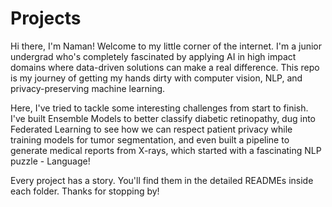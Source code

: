 # Projects
Hi there, I'm Naman! Welcome to my little corner of the internet. I'm a junior undergrad who's completely fascinated by applying AI in high impact domains where data-driven solutions can make a real difference. This repo is my journey of getting my hands dirty with computer vision, NLP, and privacy-preserving machine learning.

Here, I've tried to tackle some interesting challenges from start to finish. I've built Ensemble Models to better classify diabetic retinopathy, dug into Federated Learning to see how we can respect patient privacy while training models for tumor segmentation, and even built a pipeline to generate medical reports from X-rays, which started with a fascinating NLP puzzle - Language!

Every project has a story. You'll find them in the detailed READMEs inside each folder. Thanks for stopping by!
